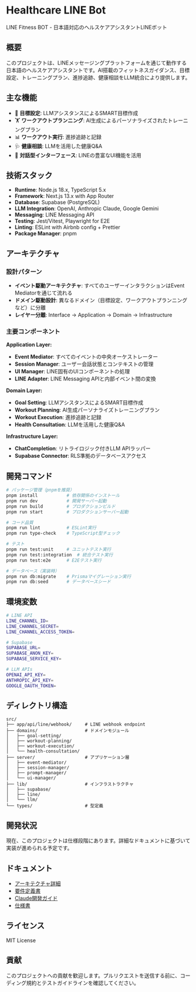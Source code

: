 # Healthcare LINE Bot

LINE Fitness BOT - 日本語対応のヘルスケアアシスタントLINEボット

## 概要

このプロジェクトは、LINEメッセージングプラットフォームを通じて動作する日本語のヘルスケアアシスタントです。AI搭載のフィットネスガイダンス、目標設定、トレーニングプラン、進捗追跡、健康相談をLLM統合により提供します。

## 主な機能

- 🎯 **目標設定**: LLMアシスタンスによるSMART目標作成
- 🏋️ **ワークアウトプランニング**: AI生成によるパーソナライズされたトレーニングプラン
- 📊 **ワークアウト実行**: 進捗追跡と記録
- 🩺 **健康相談**: LLMを活用した健康Q&A
- 💬 **対話型インターフェース**: LINEの豊富なUI機能を活用

## 技術スタック

- **Runtime**: Node.js 18.x, TypeScript 5.x
- **Framework**: Next.js 13.x with App Router
- **Database**: Supabase (PostgreSQL)
- **LLM Integration**: OpenAI, Anthropic Claude, Google Gemini
- **Messaging**: LINE Messaging API
- **Testing**: Jest/Vitest, Playwright for E2E
- **Linting**: ESLint with Airbnb config + Prettier
- **Package Manager**: pnpm

## アーキテクチャ

### 設計パターン
- **イベント駆動アーキテクチャ**: すべてのユーザーインタラクションはEvent Mediatorを通じて流れる
- **ドメイン駆動設計**: 異なるドメイン（目標設定、ワークアウトプランニングなど）に分離
- **レイヤー分離**: Interface → Application → Domain → Infrastructure

### 主要コンポーネント

**Application Layer:**
- **Event Mediator**: すべてのイベントの中央オーケストレーター
- **Session Manager**: ユーザー会話状態とコンテキストの管理
- **UI Manager**: LINE固有のUIコンポーネントの処理
- **LINE Adapter**: LINE Messaging APIと内部イベント間の変換

**Domain Layer:**
- **Goal Setting**: LLMアシスタンスによるSMART目標作成
- **Workout Planning**: AI生成パーソナライズトレーニングプラン
- **Workout Execution**: 進捗追跡と記録
- **Health Consultation**: LLMを活用した健康Q&A

**Infrastructure Layer:**
- **ChatCompletion**: リトライロジック付きLLM APIラッパー
- **Supabase Connector**: RLS準拠のデータベースアクセス

## 開発コマンド

```bash
# パッケージ管理（pnpmを推奨）
pnpm install           # 依存関係のインストール
pnpm run dev           # 開発サーバー起動
pnpm run build         # プロダクションビルド
pnpm run start         # プロダクションサーバー起動

# コード品質
pnpm run lint          # ESLint実行
pnpm run type-check    # TypeScript型チェック

# テスト
pnpm run test:unit     # ユニットテスト実行
pnpm run test:integration  # 統合テスト実行
pnpm run test:e2e      # E2Eテスト実行

# データベース（実装時）
pnpm run db:migrate    # Prismaマイグレーション実行
pnpm run db:seed       # データベースシード
```

## 環境変数

```bash
# LINE API
LINE_CHANNEL_ID=
LINE_CHANNEL_SECRET=
LINE_CHANNEL_ACCESS_TOKEN=

# Supabase
SUPABASE_URL=
SUPABASE_ANON_KEY=
SUPABASE_SERVICE_KEY=

# LLM APIs
OPENAI_API_KEY=
ANTHROPIC_API_KEY=
GOOGLE_OAUTH_TOKEN=
```

## ディレクトリ構造

```
src/
├── app/api/line/webhook/     # LINE webhook endpoint
├── domains/                  # ドメインモジュール
│   ├── goal-setting/
│   ├── workout-planning/
│   ├── workout-execution/
│   └── health-consultation/
├── server/                   # アプリケーション層
│   ├── event-mediator/
│   ├── session-manager/
│   ├── prompt-manager/
│   └── ui-manager/
├── lib/                      # インフラストラクチャ
│   ├── supabase/
│   ├── line/
│   └── llm/
└── types/                    # 型定義
```

## 開発状況

現在、このプロジェクトは仕様段階にあります。詳細なドキュメントに基づいて実装が進められる予定です。

## ドキュメント

- [アーキテクチャ詳細](./ARCHITECTURE.md)
- [要件定義書](./LINEフィットネスBOT要件定義書.md)
- [Claude開発ガイド](./CLAUDE.md)
- [仕様書](./spec/)

## ライセンス

MIT License

## 貢献

このプロジェクトへの貢献を歓迎します。プルリクエストを送信する前に、コーディング規約とテストガイドラインを確認してください。 